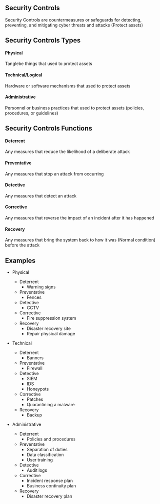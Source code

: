 ## Security Controls
Security Controls are countermeasures or safeguards for detecting, preventing, and mitigating cyber threats and attacks (Protect assets)

## Security Controls Types
#### Physical
Tanglebe things that used to protect assets

#### Technical/Logical
Hardware or software mechanisms that used to protect assets

#### Administrative
Personnel or business practices that used to protect assets (policies, procedures, or guidelines)

## Security Controls Functions
#### Deterrent
Any measures that reduce the likelihood of a deliberate attack

#### Preventative
Any measures that stop an attack from occurring

#### Detective
Any measures that detect an attack

#### Corrective
Any measures that reverse the impact of an incident after it has happened

#### Recovery
Any measures that bring the system back to how it was (Normal condition) before the attack

## Examples
- Physical 
  - Deterrent
    - Warning signs
  - Preventative
    - Fences
  - Detective
    - CCTV
  - Corrective
    - Fire suppression system
  - Recovery
    - Disaster recovery site
    - Repair physical damage

- Technical 
  - Deterrent
    - Banners
  - Preventative
    - Firewall
  - Detective
    - SIEM
    - IDS
    - Honeypots
  - Corrective
    - Patches
    - Quarantining a malware
  - Recovery
    - Backup

- Administrative
  - Deterrent
    - Policies and procedures
  - Preventative
    - Separation of duties
    - Data classification
    - User training
  - Detective
    - Audit logs
  - Corrective
    - Incident response plan
    - Business continuity plan
  - Recovery
    - Disaster recovery plan
